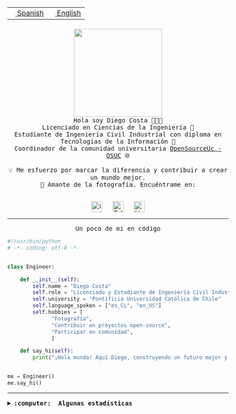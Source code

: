 <table border="0"  align="right">
 <tr><td><a href="README.md"><img src="https://upload.wikimedia.org/wikipedia/commons/thumb/8/89/Bandera_de_Espa%C3%B1a.svg/1200px-Bandera_de_Espa%C3%B1a.svg.png" height="10"> Spanish</a></td>
 <td><a href="README.en.md"><img src="https://upload.wikimedia.org/wikipedia/commons/a/a4/Flag_of_the_United_States.svg" height="10"> English</a></td></tr>
</table><br><br><br>

<p align="center">
  <img src="https://github.com/diegocostares/diegocostares/blob/main/Images/aaa2.gif?raw=true" height="200px" weight="200px">
  <br><samp>
    Hola soy Diego Costa 👨🏻‍💻<br>
    Licenciado en Ciencias de la Ingeniería 🤖<br>
    Estudiante de Ingeniería Civil Industrial con diploma en Tecnologías de la Información 🧠<br>
    Coordinador de la comunidad universitaria <a href="https://github.com/open-source-uc">OpenSourceUc - OSUC</a> 🌐<br>
  <br>
    💡 Me esfuerzo por marcar la diferencia y contribuir a crear un mundo mejor.<br>
    📸 Amante de la fotografía. Encuéntrame en: <br>
  <br></samp>
</p>

<p align="center">
   <a href="https://instagram.com/diegocosta_no" target="blank">
      <img align="center" src="https://cdn.jsdelivr.net/npm/simple-icons@3.0.1/icons/instagram.svg" alt="instagram" height="25px" width="25px" />
      &#8203;
   </a>
   &nbsp; &nbsp; &nbsp;
   <a href="https://t.me/diegocosta_no" target="blank">
      <img align="center" alt="Telegram" width="25px" src="https://icons-for-free.com/iconfiles/png/512/Telegram-1324888767380505522.png" />
      &#8203;
   </a>
   &nbsp; &nbsp; &nbsp;
   <a href="https://www.linkedin.com/in/diegocostar/" target="blank">
      <img align="center" alt="LinkedIn" width="25px" src="https://img.icons8.com/metro/452/linkedin.png" />
      &#8203;
   </a>
</p>

---

<p align="center"><front size="25"><samp>Un poco de mi en código</samp></front></p>

```python
#!/usr/bin/python
# -*- coding: utf-8 -*-


class Engineer:

    def __init__(self):
        self.name = "Diego Costa"
        self.role = "Licenciado y Estudiante de Ingeniería Civil Industrial"
        self.university = "Pontificia Universidad Católica de Chile"
        self.language_spoken = ["es_CL", "en_US"]
        self.hobbies = [
              "Fotografía",
              "Contribuir en proyectos open-source",
              "Participar en comunidad",
              ]

    def say_hi(self):
        print("¡Hola mundo! Aquí Diego, construyendo un futuro mejor y cambiando el mundo.")


me = Engineer()
me.say_hi()
```

---

<details>
  <summary><b><samp>:computer: &nbsp;Algunas estadísticas</samp></b></summary>
  <br/></p>

<!--START_SECTION:waka-->
![Code Time](http://img.shields.io/badge/Code%20Time-1%2C606%20hrs%2017%20mins-blue)

📅 **Soy más productivo los Miércoles** 

```text
Lunes                    4232 commits        ██░░░░░░░░░░░░░░░░░░░░░░░   09.11 % 
Martes                   1351 commits        █░░░░░░░░░░░░░░░░░░░░░░░░   02.91 % 
Miércoles                13818 commits       ███████░░░░░░░░░░░░░░░░░░   29.74 % 
Jueves                   11901 commits       ██████░░░░░░░░░░░░░░░░░░░   25.61 % 
Viernes                  12641 commits       ███████░░░░░░░░░░░░░░░░░░   27.21 % 
Sábado                   1989 commits        █░░░░░░░░░░░░░░░░░░░░░░░░   04.28 % 
Domingo                  530 commits         ░░░░░░░░░░░░░░░░░░░░░░░░░   01.14 % 
```


📊 **Esta semana me dediqué a** 

```text
🐱‍💻 Proyectos: 
extension-ollama         4 hrs 32 mins       ██████████░░░░░░░░░░░░░░░   39.49 % 
buk-webapp               2 hrs 32 mins       ██████░░░░░░░░░░░░░░░░░░░   22.07 % 
iaextension              2 hrs 13 mins       █████░░░░░░░░░░░░░░░░░░░░   19.32 % 
Testing-Actividade-2024-12 hrs 11 mins       █████░░░░░░░░░░░░░░░░░░░░   19.12 % 
```


 Last Updated on 01/05/2024 19:45:23 UTC
<!--END_SECTION:waka-->

<p align="center"> <img src="https://github-readme-stats.vercel.app/api?username=diegocostares&show_icons=true&theme=ayu-mirage" alt="abhisheknaiidu" /></p>

</details>
